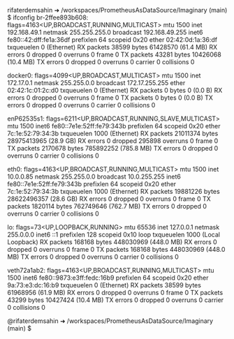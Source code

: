rifaterdemsahin ➜ /workspaces/PrometheusAsDataSource/Imaginary (main) $ ifconfig
br-2ffee893b608: flags=4163<UP,BROADCAST,RUNNING,MULTICAST>  mtu 1500
        inet 192.168.49.1  netmask 255.255.255.0  broadcast 192.168.49.255
        inet6 fe80::42:dff:fe1a:36df  prefixlen 64  scopeid 0x20<link>
        ether 02:42:0d:1a:36:df  txqueuelen 0  (Ethernet)
        RX packets 38599  bytes 61428570 (61.4 MB)
        RX errors 0  dropped 0  overruns 0  frame 0
        TX packets 43281  bytes 10426068 (10.4 MB)
        TX errors 0  dropped 0 overruns 0  carrier 0  collisions 0

docker0: flags=4099<UP,BROADCAST,MULTICAST>  mtu 1500
        inet 172.17.0.1  netmask 255.255.0.0  broadcast 172.17.255.255
        ether 02:42:1c:01:2c:d0  txqueuelen 0  (Ethernet)
        RX packets 0  bytes 0 (0.0 B)
        RX errors 0  dropped 0  overruns 0  frame 0
        TX packets 0  bytes 0 (0.0 B)
        TX errors 0  dropped 0 overruns 0  carrier 0  collisions 0

enP62535s1: flags=6211<UP,BROADCAST,RUNNING,SLAVE,MULTICAST>  mtu 1500
        inet6 fe80::7e1e:52ff:fe79:343b  prefixlen 64  scopeid 0x20<link>
        ether 7c:1e:52:79:34:3b  txqueuelen 1000  (Ethernet)
        RX packets 21011374  bytes 28975413965 (28.9 GB)
        RX errors 0  dropped 295898  overruns 0  frame 0
        TX packets 2170678  bytes 785892252 (785.8 MB)
        TX errors 0  dropped 0 overruns 0  carrier 0  collisions 0

eth0: flags=4163<UP,BROADCAST,RUNNING,MULTICAST>  mtu 1500
        inet 10.0.0.85  netmask 255.255.0.0  broadcast 10.0.255.255
        inet6 fe80::7e1e:52ff:fe79:343b  prefixlen 64  scopeid 0x20<link>
        ether 7c:1e:52:79:34:3b  txqueuelen 1000  (Ethernet)
        RX packets 19881226  bytes 28622496357 (28.6 GB)
        RX errors 0  dropped 0  overruns 0  frame 0
        TX packets 1820114  bytes 762749646 (762.7 MB)
        TX errors 0  dropped 0 overruns 0  carrier 0  collisions 0

lo: flags=73<UP,LOOPBACK,RUNNING>  mtu 65536
        inet 127.0.0.1  netmask 255.0.0.0
        inet6 ::1  prefixlen 128  scopeid 0x10<host>
        loop  txqueuelen 1000  (Local Loopback)
        RX packets 168168  bytes 448030969 (448.0 MB)
        RX errors 0  dropped 0  overruns 0  frame 0
        TX packets 168168  bytes 448030969 (448.0 MB)
        TX errors 0  dropped 0 overruns 0  carrier 0  collisions 0

veth72a1ab2: flags=4163<UP,BROADCAST,RUNNING,MULTICAST>  mtu 1500
        inet6 fe80::9873:e3ff:fedc:16b9  prefixlen 64  scopeid 0x20<link>
        ether 9a:73:e3:dc:16:b9  txqueuelen 0  (Ethernet)
        RX packets 38599  bytes 61968956 (61.9 MB)
        RX errors 0  dropped 0  overruns 0  frame 0
        TX packets 43299  bytes 10427424 (10.4 MB)
        TX errors 0  dropped 0 overruns 0  carrier 0  collisions 0

@rifaterdemsahin ➜ /workspaces/PrometheusAsDataSource/Imaginary (main) $ 